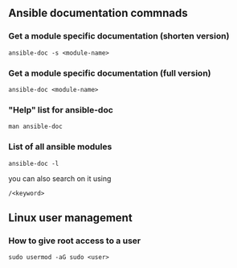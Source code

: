 ## Ansible documentation commnads

### Get a module specific documentation (shorten version)
```
ansible-doc -s <module-name>
```

### Get a module specific documentation (full version)
```
ansible-doc <module-name>
```

### "Help" list for ansible-doc
```
man ansible-doc
```

### List of all ansible modules
```
ansible-doc -l
``` 
you can also search on it using
```
/<keyword>
```

## Linux user management

### How to give root access to a user
```
sudo usermod -aG sudo <user>
```
